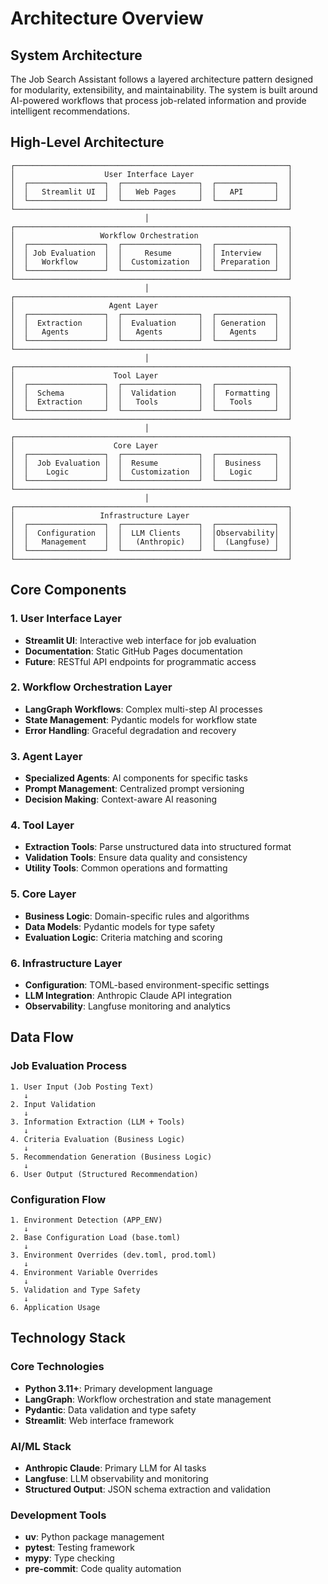 # Architecture Overview

## System Architecture

The Job Search Assistant follows a layered architecture pattern designed for modularity, extensibility, and maintainability. The system is built around AI-powered workflows that process job-related information and provide intelligent recommendations.

## High-Level Architecture

```
┌─────────────────────────────────────────────────────────────┐
│                    User Interface Layer                     │
│  ┌─────────────────┐  ┌─────────────────┐  ┌─────────────┐  │
│  │   Streamlit UI  │  │   Web Pages     │  │   API       │  │
│  └─────────────────┘  └─────────────────┘  └─────────────┘  │
└─────────────────────────────────────────────────────────────┘
                              │
┌─────────────────────────────────────────────────────────────┐
│                   Workflow Orchestration                    │
│  ┌─────────────────┐  ┌─────────────────┐  ┌─────────────┐  │
│  │ Job Evaluation  │  │     Resume      │  │ Interview   │  │
│  │   Workflow      │  │  Customization  │  │ Preparation │  │
│  └─────────────────┘  └─────────────────┘  └─────────────┘  │
└─────────────────────────────────────────────────────────────┘
                              │
┌─────────────────────────────────────────────────────────────┐
│                     Agent Layer                             │
│  ┌─────────────────┐  ┌─────────────────┐  ┌─────────────┐  │
│  │  Extraction     │  │  Evaluation     │  │ Generation  │  │
│  │   Agents        │  │   Agents        │  │   Agents    │  │
│  └─────────────────┘  └─────────────────┘  └─────────────┘  │
└─────────────────────────────────────────────────────────────┘
                              │
┌─────────────────────────────────────────────────────────────┐
│                      Tool Layer                             │
│  ┌─────────────────┐  ┌─────────────────┐  ┌─────────────┐  │
│  │  Schema         │  │  Validation     │  │  Formatting │  │
│  │  Extraction     │  │   Tools         │  │   Tools     │  │
│  └─────────────────┘  └─────────────────┘  └─────────────┘  │
└─────────────────────────────────────────────────────────────┘
                              │
┌─────────────────────────────────────────────────────────────┐
│                      Core Layer                             │
│  ┌─────────────────┐  ┌─────────────────┐  ┌─────────────┐  │
│  │  Job Evaluation │  │  Resume         │  │  Business   │  │
│  │    Logic        │  │  Customization  │  │   Logic     │  │
│  └─────────────────┘  └─────────────────┘  └─────────────┘  │
└─────────────────────────────────────────────────────────────┘
                              │
┌─────────────────────────────────────────────────────────────┐
│                   Infrastructure Layer                      │
│  ┌─────────────────┐  ┌─────────────────┐  ┌─────────────┐  │
│  │  Configuration  │  │  LLM Clients    │  │Observability│  │
│  │   Management    │  │   (Anthropic)   │  │  (Langfuse) │  │
│  └─────────────────┘  └─────────────────┘  └─────────────┘  │
└─────────────────────────────────────────────────────────────┘
```

## Core Components

### 1. User Interface Layer
- **Streamlit UI**: Interactive web interface for job evaluation
- **Documentation**: Static GitHub Pages documentation
- **Future**: RESTful API endpoints for programmatic access

### 2. Workflow Orchestration Layer
- **LangGraph Workflows**: Complex multi-step AI processes
- **State Management**: Pydantic models for workflow state
- **Error Handling**: Graceful degradation and recovery

### 3. Agent Layer
- **Specialized Agents**: AI components for specific tasks
- **Prompt Management**: Centralized prompt versioning
- **Decision Making**: Context-aware AI reasoning

### 4. Tool Layer
- **Extraction Tools**: Parse unstructured data into structured format
- **Validation Tools**: Ensure data quality and consistency
- **Utility Tools**: Common operations and formatting

### 5. Core Layer
- **Business Logic**: Domain-specific rules and algorithms
- **Data Models**: Pydantic models for type safety
- **Evaluation Logic**: Criteria matching and scoring

### 6. Infrastructure Layer
- **Configuration**: TOML-based environment-specific settings
- **LLM Integration**: Anthropic Claude API integration
- **Observability**: Langfuse monitoring and analytics

## Data Flow

### Job Evaluation Process
```
1. User Input (Job Posting Text)
   ↓
2. Input Validation
   ↓
3. Information Extraction (LLM + Tools)
   ↓
4. Criteria Evaluation (Business Logic)
   ↓
5. Recommendation Generation (Business Logic)
   ↓
6. User Output (Structured Recommendation)
```

### Configuration Flow
```
1. Environment Detection (APP_ENV)
   ↓
2. Base Configuration Load (base.toml)
   ↓
3. Environment Overrides (dev.toml, prod.toml)
   ↓
4. Environment Variable Overrides
   ↓
5. Validation and Type Safety
   ↓
6. Application Usage
```

## Technology Stack

### Core Technologies
- **Python 3.11+**: Primary development language
- **LangGraph**: Workflow orchestration and state management
- **Pydantic**: Data validation and type safety
- **Streamlit**: Web interface framework

### AI/ML Stack
- **Anthropic Claude**: Primary LLM for AI tasks
- **Langfuse**: LLM observability and monitoring
- **Structured Output**: JSON schema extraction and validation

### Development Tools
- **uv**: Python package management
- **pytest**: Testing framework
- **mypy**: Type checking
- **pre-commit**: Code quality automation

